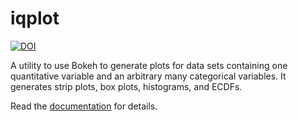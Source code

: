 # iqplot

[![DOI](https://data.caltech.edu/badge/286918597.svg)](https://data.caltech.edu/badge/latestdoi/286918597)

A utility to use Bokeh to generate plots for data sets containing one quantitative variable and an arbitrary many categorical variables. It generates strip plots, box plots, histograms, and ECDFs.

Read the [documentation](http://iqplot.github.io/) for details.